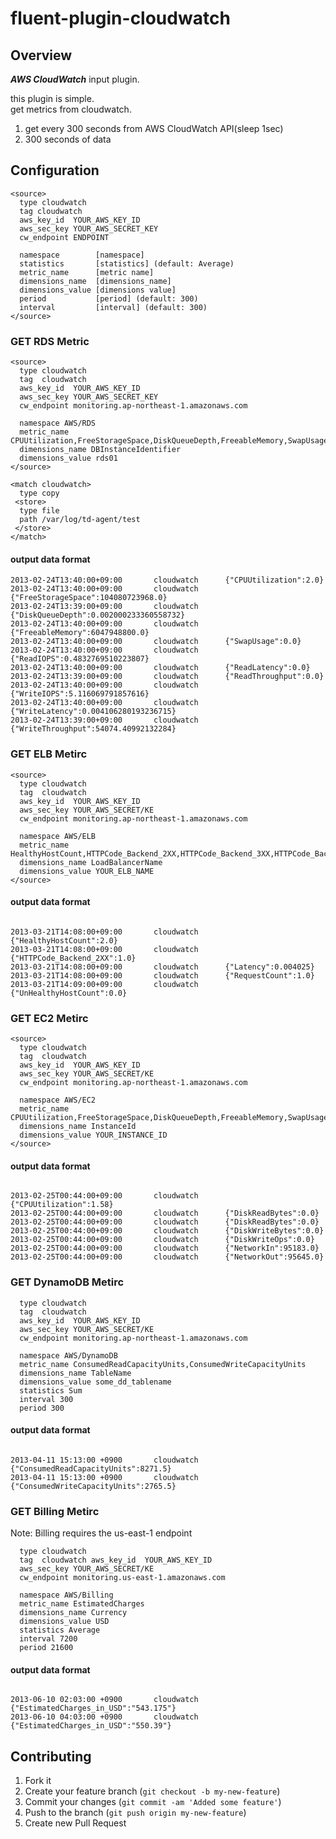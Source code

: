 # fluent-plugin-cloudwatch


## Overview
***AWS CloudWatch*** input plugin.  

this plugin is simple.  
get metrics from cloudwatch.

1. get every 300 seconds from AWS CloudWatch API(sleep 1sec)
2. 300 seconds of data

## Configuration

```config
<source>
  type cloudwatch
  tag cloudwatch
  aws_key_id  YOUR_AWS_KEY_ID
  aws_sec_key YOUR_AWS_SECRET_KEY
  cw_endpoint ENDPOINT

  namespace        [namespace]
  statistics       [statistics] (default: Average)
  metric_name      [metric name]
  dimensions_name  [dimensions_name]
  dimensions_value [dimensions value]
  period           [period] (default: 300)
  interval         [interval] (default: 300)
</source>

```

### GET RDS Metric

```config
<source>
  type cloudwatch
  tag  cloudwatch
  aws_key_id  YOUR_AWS_KEY_ID
  aws_sec_key YOUR_AWS_SECRET_KEY
  cw_endpoint monitoring.ap-northeast-1.amazonaws.com

  namespace AWS/RDS
  metric_name CPUUtilization,FreeStorageSpace,DiskQueueDepth,FreeableMemory,SwapUsage,ReadIOPS,ReadLatency,ReadThroughput,WriteIOPS,WriteLatency,WriteThroughput
  dimensions_name DBInstanceIdentifier
  dimensions_value rds01
</source>

<match cloudwatch>
  type copy
 <store>
  type file
  path /var/log/td-agent/test
 </store>
</match>

```

#### output data format

```
2013-02-24T13:40:00+09:00       cloudwatch      {"CPUUtilization":2.0}
2013-02-24T13:40:00+09:00       cloudwatch      {"FreeStorageSpace":104080723968.0}
2013-02-24T13:39:00+09:00       cloudwatch      {"DiskQueueDepth":0.002000233360558732}
2013-02-24T13:40:00+09:00       cloudwatch      {"FreeableMemory":6047948800.0}
2013-02-24T13:40:00+09:00       cloudwatch      {"SwapUsage":0.0}
2013-02-24T13:40:00+09:00       cloudwatch      {"ReadIOPS":0.4832769510223807}
2013-02-24T13:40:00+09:00       cloudwatch      {"ReadLatency":0.0}
2013-02-24T13:39:00+09:00       cloudwatch      {"ReadThroughput":0.0}
2013-02-24T13:40:00+09:00       cloudwatch      {"WriteIOPS":5.116069791857616}
2013-02-24T13:40:00+09:00       cloudwatch      {"WriteLatency":0.004106280193236715}
2013-02-24T13:39:00+09:00       cloudwatch      {"WriteThroughput":54074.40992132284}
```


### GET ELB Metirc

```config
<source>
  type cloudwatch
  tag  cloudwatch
  aws_key_id  YOUR_AWS_KEY_ID
  aws_sec_key YOUR_AWS_SECRET/KE
  cw_endpoint monitoring.ap-northeast-1.amazonaws.com

  namespace AWS/ELB
  metric_name HealthyHostCount,HTTPCode_Backend_2XX,HTTPCode_Backend_3XX,HTTPCode_Backend_4XX,HTTPCode_Backend_5XX,HTTPCode_ELB_4XX,Latency,RequestCount,UnHealthyHostCount
  dimensions_name LoadBalancerName
  dimensions_value YOUR_ELB_NAME
</source>
```

#### output data format

```

2013-03-21T14:08:00+09:00       cloudwatch      {"HealthyHostCount":2.0}
2013-03-21T14:08:00+09:00       cloudwatch      {"HTTPCode_Backend_2XX":1.0}
2013-03-21T14:08:00+09:00       cloudwatch      {"Latency":0.004025}
2013-03-21T14:08:00+09:00       cloudwatch      {"RequestCount":1.0}
2013-03-21T14:09:00+09:00       cloudwatch      {"UnHealthyHostCount":0.0}

```


### GET EC2 Metirc

```config
<source>
  type cloudwatch
  tag  cloudwatch
  aws_key_id  YOUR_AWS_KEY_ID
  aws_sec_key YOUR_AWS_SECRET/KE
  cw_endpoint monitoring.ap-northeast-1.amazonaws.com

  namespace AWS/EC2
  metric_name CPUUtilization,FreeStorageSpace,DiskQueueDepth,FreeableMemory,SwapUsage,ReadIOPS,ReadLatency,ReadThroughput,WriteIOPS,WriteLatency,WriteThroughput
  dimensions_name InstanceId
  dimensions_value YOUR_INSTANCE_ID
</source>
```

#### output data format

```

2013-02-25T00:44:00+09:00       cloudwatch      {"CPUUtilization":1.58}
2013-02-25T00:44:00+09:00       cloudwatch      {"DiskReadBytes":0.0}
2013-02-25T00:44:00+09:00       cloudwatch      {"DiskReadBytes":0.0}
2013-02-25T00:44:00+09:00       cloudwatch      {"DiskWriteBytes":0.0}
2013-02-25T00:44:00+09:00       cloudwatch      {"DiskWriteOps":0.0}
2013-02-25T00:44:00+09:00       cloudwatch      {"NetworkIn":95183.0}
2013-02-25T00:44:00+09:00       cloudwatch      {"NetworkOut":95645.0}

```

### GET DynamoDB Metirc

```config
  type cloudwatch
  tag  cloudwatch
  aws_key_id  YOUR_AWS_KEY_ID
  aws_sec_key YOUR_AWS_SECRET/KE
  cw_endpoint monitoring.ap-northeast-1.amazonaws.com

  namespace AWS/DynamoDB
  metric_name ConsumedReadCapacityUnits,ConsumedWriteCapacityUnits
  dimensions_name TableName
  dimensions_value some_dd_tablename
  statistics Sum 
  interval 300
  period 300
```

#### output data format

```

2013-04-11 15:13:00 +0900       cloudwatch      {"ConsumedReadCapacityUnits":8271.5}
2013-04-11 15:13:00 +0900       cloudwatch      {"ConsumedWriteCapacityUnits":2765.5}

```

### GET Billing Metirc

Note: Billing requires the us-east-1 endpoint
```config
  type cloudwatch
  tag  cloudwatch aws_key_id  YOUR_AWS_KEY_ID
  aws_sec_key YOUR_AWS_SECRET/KE
  cw_endpoint monitoring.us-east-1.amazonaws.com

  namespace AWS/Billing
  metric_name EstimatedCharges
  dimensions_name Currency
  dimensions_value USD
  statistics Average
  interval 7200
  period 21600
```

#### output data format

```

2013-06-10 02:03:00 +0900       cloudwatch      {"EstimatedCharges_in_USD":"543.175"}
2013-06-10 04:03:00 +0900       cloudwatch      {"EstimatedCharges_in_USD":"550.39"}

```

## Contributing

1. Fork it
2. Create your feature branch (`git checkout -b my-new-feature`)
3. Commit your changes (`git commit -am 'Added some feature'`)
4. Push to the branch (`git push origin my-new-feature`)
5. Create new Pull Request
